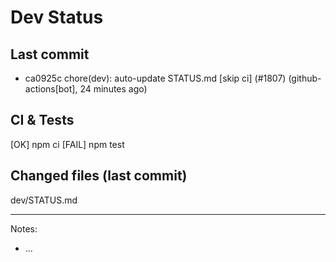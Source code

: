 # Dev Status

## Last commit
- ca0925c chore(dev): auto-update STATUS.md [skip ci] (#1807) (github-actions[bot], 24 minutes ago)
## CI & Tests
[OK] npm ci
[FAIL] npm test

## Changed files (last commit)
dev/STATUS.md

---
Notes:
- ...

